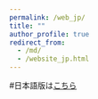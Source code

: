 ```yaml
---
permalink: /web_jp/
title: ""
author_profile: true
redirect_from:
  - /md/
  - /website_jp.html
---
```


#日本語版は[こちら](https://KahoMorii.github.io/website_jp/)
